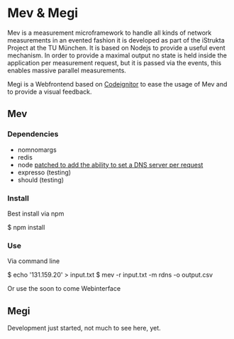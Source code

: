 Mev & Megi
==========

Mev is a measurement microframework to handle all kinds of network measurements
in an evented fashion it is developed as part of the iStrukta Project at the TU
München. It is based on Nodejs to provide a useful event mechanism. In order to
provide a maximal output no state is held inside the application per measurement
request, but it is passed via the events, this enables massive parallel
measurements.

Megi is a Webfrontend based on [Codeignitor](http://codeigniter.com/) to ease
the usage of Mev and to provide a visual feedback.

Mev
---
### Dependencies
* nomnomargs
* redis
* node [patched to add the ability to set a DNS server per request](https://github.com/sideshowcoder/Add-NodeJS-DNS-Server-Settings)
* expresso (testing)
* should (testing)

### Install
Best install via npm
  
  $ npm install

### Use
Via command line 
  
  $ echo '131.159.20' > input.txt
  $ mev -r input.txt -m rdns -o output.csv

Or use the soon to come Webinterface

Megi
----
Development just started, not much to see here, yet.
